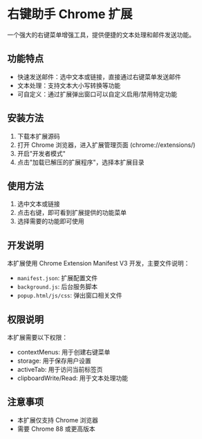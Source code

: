 # 右键助手 Chrome 扩展

一个强大的右键菜单增强工具，提供便捷的文本处理和邮件发送功能。

## 功能特点

- 快速发送邮件：选中文本或链接，直接通过右键菜单发送邮件
- 文本处理：支持文本大小写转换等功能
- 可自定义：通过扩展弹出窗口可以自定义启用/禁用特定功能

## 安装方法

1. 下载本扩展源码
2. 打开 Chrome 浏览器，进入扩展管理页面 (chrome://extensions/)
3. 开启"开发者模式"
4. 点击"加载已解压的扩展程序"，选择本扩展目录

## 使用方法

1. 选中文本或链接
2. 点击右键，即可看到扩展提供的功能菜单
3. 选择需要的功能即可使用

## 开发说明

本扩展使用 Chrome Extension Manifest V3 开发，主要文件说明：

- `manifest.json`: 扩展配置文件
- `background.js`: 后台服务脚本
- `popup.html/js/css`: 弹出窗口相关文件

## 权限说明

本扩展需要以下权限：

- contextMenus: 用于创建右键菜单
- storage: 用于保存用户设置
- activeTab: 用于访问当前标签页
- clipboardWrite/Read: 用于文本处理功能

## 注意事项

- 本扩展仅支持 Chrome 浏览器
- 需要 Chrome 88 或更高版本

